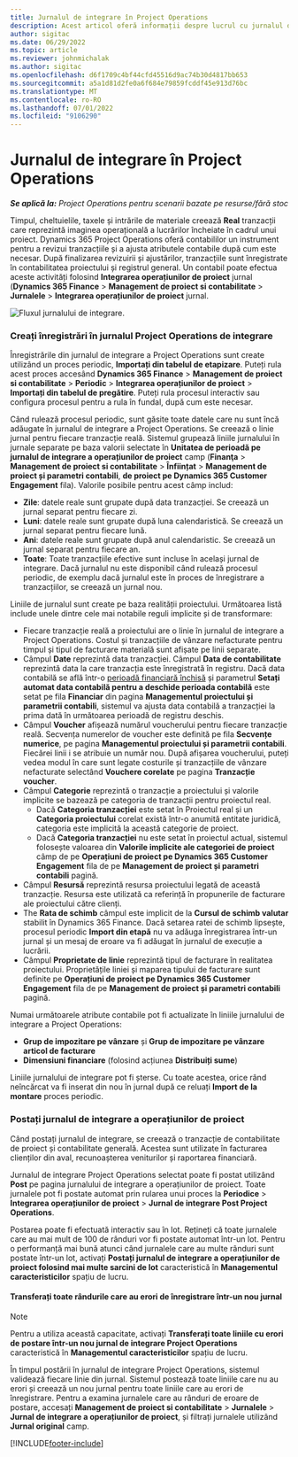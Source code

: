 ```yaml
---
title: Jurnalul de integrare în Project Operations
description: Acest articol oferă informații despre lucrul cu jurnalul de integrare în Operațiuni de proiect.
author: sigitac
ms.date: 06/29/2022
ms.topic: article
ms.reviewer: johnmichalak
ms.author: sigitac
ms.openlocfilehash: d6f1709c4bf44cfd45516d9ac74b30d4817bb653
ms.sourcegitcommit: a5a1d81d2fe0a6f684e79859fcddf45e913d76bc
ms.translationtype: MT
ms.contentlocale: ro-RO
ms.lasthandoff: 07/01/2022
ms.locfileid: "9106290"
---
```

# <a name="integration-journal-in-project-operations"></a>Jurnalul de integrare în Project Operations

_**Se aplică la:** Project Operations pentru scenarii bazate pe resurse/fără stoc_

Timpul, cheltuielile, taxele și intrările de materiale creează **Real** tranzacții care reprezintă imaginea operațională a lucrărilor încheiate în cadrul unui proiect. Dynamics 365 Project Operations oferă contabililor un instrument pentru a revizui tranzacțiile și a ajusta atributele contabile după cum este necesar. După finalizarea revizuirii și ajustărilor, tranzacțiile sunt înregistrate în contabilitatea proiectului și registrul general. Un contabil poate efectua aceste activități folosind **Integrarea operațiunilor de proiect** jurnal (**Dynamics 365 Finance** > **Management de proiect si contabilitate** > **Jurnalele** > **Integrarea operațiunilor de proiect** jurnal.

![Fluxul jurnalului de integrare.](./media/IntegrationJournal.png)

### <a name="create-records-in-the-project-operations-integration-journal"></a>Creați înregistrări în jurnalul Project Operations de integrare

Înregistrările din jurnalul de integrare a Project Operations sunt create utilizând un proces periodic, **Importați din tabelul de etapizare**. Puteți rula acest proces accesând **Dynamics 365 Finance** > **Management de proiect si contabilitate** > **Periodic** > **Integrarea operațiunilor de proiect** > **Importați din tabelul de pregătire**. Puteți rula procesul interactiv sau configura procesul pentru a rula în fundal, după cum este necesar.

Când rulează procesul periodic, sunt găsite toate datele care nu sunt încă adăugate în jurnalul de integrare a Project Operations. Se creează o linie jurnal pentru fiecare tranzacție reală.
Sistemul grupează liniile jurnalului în jurnale separate pe baza valorii selectate în **Unitatea de perioadă pe jurnalul de integrare a operațiunilor de proiect** camp (**Finanţa** > **Management de proiect si contabilitate** > **Înființat** > **Management de proiect și parametri contabili**, **de proiect pe Dynamics 365 Customer Engagement** fila). Valorile posibile pentru acest câmp includ:

  - **Zile**: datele reale sunt grupate după data tranzacției. Se creează un jurnal separat pentru fiecare zi.
  - **Luni**: datele reale sunt grupate după luna calendaristică. Se creează un jurnal separat pentru fiecare lună.
  - **Ani**: datele reale sunt grupate după anul calendaristic. Se creează un jurnal separat pentru fiecare an.
  - **Toate**: Toate tranzacțiile efective sunt incluse în același jurnal de integrare. Dacă jurnalul nu este disponibil când rulează procesul periodic, de exemplu dacă jurnalul este în proces de înregistrare a tranzacțiilor, se creează un jurnal nou.

Liniile de jurnalul sunt create pe baza realității proiectului. Următoarea listă include unele dintre cele mai notabile reguli implicite și de transformare:

  - Fiecare tranzacție reală a proiectului are o linie în jurnalul de integrare a Project Operations. Costul și tranzacțiile de vânzare nefacturate pentru timpul și tipul de facturare materială sunt afișate pe linii separate.
  - Câmpul **Date** reprezintă data tranzacției. Câmpul **Data de contabilitate** reprezintă data la care tranzacția este înregistrată în registru. Dacă data contabilă se află într-o [perioadă financiară închisă](/dynamics365/finance/general-ledger/close-general-ledger-at-period-end) și parametrul **Setați automat data contabilă pentru a deschide perioada contabilă** este setat pe fila **Financiar** din pagina **Managementul proiectului și parametrii contabili**, sistemul va ajusta data contabilă a tranzacției la prima dată în următoarea perioadă de registru deschis.
  - Câmpul **Voucher** afișează numărul voucherului pentru fiecare tranzacție reală. Secvența numerelor de voucher este definită pe fila **Secvențe numerice**, pe pagina **Managementul proiectului și parametrii contabili**. Fiecărei linii i se atribuie un număr nou. După afișarea voucherului, puteți vedea modul în care sunt legate costurile și tranzacțiile de vânzare nefacturate selectând **Vouchere corelate** pe pagina **Tranzacție voucher**.
  - Câmpul **Categorie** reprezintă o tranzacție a proiectului și valorile implicite se bazează pe categoria de tranzacții pentru proiectul real.
    - Dacă **Categoria tranzacției** este setat în Proiectul real și un **Categoria proiectului** corelat există într-o anumită entitate juridică, categoria este implicită la această categorie de proiect.
    - Dacă **Categoria tranzacției** nu este setat în proiectul actual, sistemul folosește valoarea din **Valorile implicite ale categoriei de proiect** câmp de pe **Operațiuni de proiect pe Dynamics 365 Customer Engagement** fila de pe **Management de proiect și parametri contabili** pagină.
  - Câmpul **Resursă** reprezintă resursa proiectului legată de această tranzacție. Resursa este utilizată ca referință în propunerile de facturare ale proiectului către clienți.
  - The **Rata de schimb** câmpul este implicit de la **Cursul de schimb valutar** stabilit în Dynamics 365 Finance. Dacă setarea ratei de schimb lipsește, procesul periodic **Import din etapă** nu va adăuga înregistrarea într-un jurnal și un mesaj de eroare va fi adăugat în jurnalul de execuție a lucrării.
  - Câmpul **Proprietate de linie** reprezintă tipul de facturare în realitatea proiectului. Proprietățile liniei și maparea tipului de facturare sunt definite pe **Operațiuni de proiect pe Dynamics 365 Customer Engagement** fila de pe **Management de proiect și parametri contabili** pagină.

Numai următoarele atribute contabile pot fi actualizate în liniile jurnalului de integrare a Project Operations:

- **Grup de impozitare pe vânzare** și **Grup de impozitare pe vânzare articol de facturare**
- **Dimensiuni financiare** (folosind acțiunea **Distribuiți sume**)

Liniile jurnalului de integrare pot fi șterse. Cu toate acestea, orice rând neîncărcat va fi inserat din nou în jurnal după ce reluați **Import de la montare** proces periodic.

### <a name="post-the-project-operations-integration-journal"></a>Postați jurnalul de integrare a operațiunilor de proiect

Când postați jurnalul de integrare, se creează o tranzacție de contabilitate de proiect și contabilitate generală. Acestea sunt utilizate în facturarea clienților din aval, recunoașterea veniturilor și raportarea financiară.

Jurnalul de integrare Project Operations selectat poate fi postat utilizând **Post** pe pagina jurnalului de integrare a operațiunilor de proiect. Toate jurnalele pot fi postate automat prin rularea unui proces la **Periodice** > **Integrarea operațiunilor de proiect** > **Jurnal de integrare Post Project Operations**.

Postarea poate fi efectuată interactiv sau în lot. Rețineți că toate jurnalele care au mai mult de 100 de rânduri vor fi postate automat într-un lot. Pentru o performanță mai bună atunci când jurnalele care au multe rânduri sunt postate într-un lot, activați **Postați jurnalul de integrare a operațiunilor de proiect folosind mai multe sarcini de lot** caracteristică în **Managementul caracteristicilor** spațiu de lucru. 

#### <a name="transfer-all-lines-that-have-posting-errors-to-a-new-journal"></a>Transferați toate rândurile care au erori de înregistrare într-un nou jurnal

> [!NOTE]
> Pentru a utiliza această capacitate, activați **Transferați toate liniile cu erori de postare într-un nou jurnal de integrare Project Operations** caracteristică în **Managementul caracteristicilor** spațiu de lucru.

În timpul postării în jurnalul de integrare Project Operations, sistemul validează fiecare linie din jurnal. Sistemul postează toate liniile care nu au erori și creează un nou jurnal pentru toate liniile care au erori de înregistrare. Pentru a examina jurnalele care au rânduri de eroare de postare, accesați **Management de proiect si contabilitate** > **Jurnalele** > **Jurnal de integrare a operațiunilor de proiect**, și filtrați jurnalele utilizând **Jurnal original** camp.

[!INCLUDE[footer-include](../includes/footer-banner.md)]
